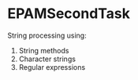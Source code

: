 # EPAMSecondTask
String processing using:
1) String methods
2) Character strings
3) Regular expressions
